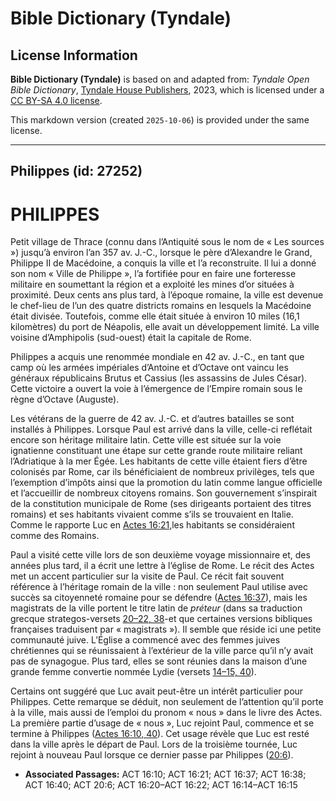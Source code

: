 # Bible Dictionary (Tyndale)

## License Information

**Bible Dictionary (Tyndale)** is based on and adapted from: _Tyndale Open Bible Dictionary_, [Tyndale House Publishers](https://tyndaleopenresources.com/), 2023, which is licensed under a [CC BY-SA 4.0 license](https://creativecommons.org/licenses/by-sa/4.0/legalcode.en).

This markdown version (created `2025-10-06`) is provided under the same license.



--------------------------------

## Philippes (id: 27252)

PHILIPPES
=========

Petit village de Thrace (connu dans l’Antiquité sous le nom de « Les sources ») jusqu’à environ l’an 357 av. J.\-C., lorsque le père d’Alexandre le Grand, Philippe II de Macédoine, a conquis la ville et l’a reconstruite. Il lui a donné son nom « Ville de Philippe », l’a fortifiée pour en faire une forteresse militaire en soumettant la région et a exploité les mines d’or situées à proximité. Deux cents ans plus tard, à l’époque romaine, la ville est devenue le chef\-lieu de l’un des quatre districts romains en lesquels la Macédoine était divisée. Toutefois, comme elle était située à environ 10 miles (16,1 kilomètres) du port de Néapolis, elle avait un développement limité. La ville voisine d’Amphipolis (sud\-ouest) était la capitale de Rome.

Philippes a acquis une renommée mondiale en 42 av. J.\-C., en tant que camp où les armées impériales d’Antoine et d’Octave ont vaincu les généraux républicains Brutus et Cassius (les assassins de Jules César). Cette victoire a ouvert la voie à l’émergence de l’Empire romain sous le règne d’Octave (Auguste).

Les vétérans de la guerre de 42 av. J.\-C. et d’autres batailles se sont installés à Philippes. Lorsque Paul est arrivé dans la ville, celle\-ci reflétait encore son héritage militaire latin. Cette ville est située sur la voie ignatienne constituant une étape sur cette grande route militaire reliant l’Adriatique à la mer Égée. Les habitants de cette ville étaient fiers d’être colonisés par Rome, car ils bénéficiaient de nombreux privilèges, tels que l’exemption d’impôts ainsi que la promotion du latin comme langue officielle et l’accueillir de nombreux citoyens romains. Son gouvernement s’inspirait de la constitution municipale de Rome (ses dirigeants portaient des titres romains) et ses habitants vivaient comme s’ils se trouvaient en Italie. Comme le rapporte Luc en [Actes 16:21,](https://ref.ly/Acts16:21)les habitants se considéraient comme des Romains.

Paul a visité cette ville lors de son deuxième voyage missionnaire et, des années plus tard, il a écrit une lettre à l’église de Rome. Le récit des Actes met un accent particulier sur la visite de Paul. Ce récit fait souvent référence à l’héritage romain de la ville : non seulement Paul utilise avec succès sa citoyenneté romaine pour se défendre ([Actes 16:37](https://ref.ly/Acts16:37)), mais les magistrats de la ville portent le titre latin de *préteur* (dans sa traduction grecque strategos\-versets [20–22, 38](https://ref.ly/Acts16:20-Acts16:22,Acts16:38)\-et que certaines versions bibliques françaises traduisent par « magistrats »). Il semble que réside ici une petite communauté juive. L’Église a commencé avec des femmes juives chrétiennes qui se réunissaient à l’extérieur de la ville parce qu’il n’y avait pas de synagogue. Plus tard, elles se sont réunies dans la maison d’une grande femme convertie nommée Lydie (versets [14–15, 40](https://ref.ly/Acts16:14-Acts16:15,Acts16:40)).

Certains ont suggéré que Luc avait peut\-être un intérêt particulier pour Philippes. Cette remarque se déduit, non seulement de l’attention qu’il porte à la ville, mais aussi de l’emploi du pronom « nous » dans le livre des Actes. La première partie d’usage de « nous », Luc rejoint Paul, commence et se termine à Philippes ([Actes 16:10, 40](https://ref.ly/Acts16:10,Acts16:40)). Cet usage révèle que Luc est resté dans la ville après le départ de Paul. Lors de la troisième tournée, Luc rejoint à nouveau Paul lorsque ce dernier passe par Philippes ([20:6](https://ref.ly/Acts20:6)).

* **Associated Passages:** ACT 16:10; ACT 16:21; ACT 16:37; ACT 16:38; ACT 16:40; ACT 20:6; ACT 16:20–ACT 16:22; ACT 16:14–ACT 16:15

